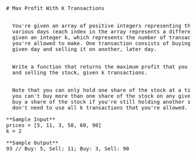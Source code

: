 <pre>
# Max Profit With K Transactions


  You're given an array of positive integers representing the prices of a single stock on
  various days (each index in the array represents a different day). You're also
  given an integer k, which represents the number of transactions
  you're allowed to make. One transaction consists of buying the stock on a
  given day and selling it on another, later day.


  Write a function that returns the maximum profit that you can make by buying
  and selling the stock, given k transactions.


  Note that you can only hold one share of the stock at a time; in other words,
  you can't buy more than one share of the stock on any given day, and you can't
  buy a share of the stock if you're still holding another share. Also, you
  don't need to use all k transactions that you're allowed.

**Sample Input**
prices = [5, 11, 3, 50, 60, 90]
k = 2

**Sample Output**
93 // Buy: 5, Sell: 11; Buy: 3, Sell: 90

</pre>